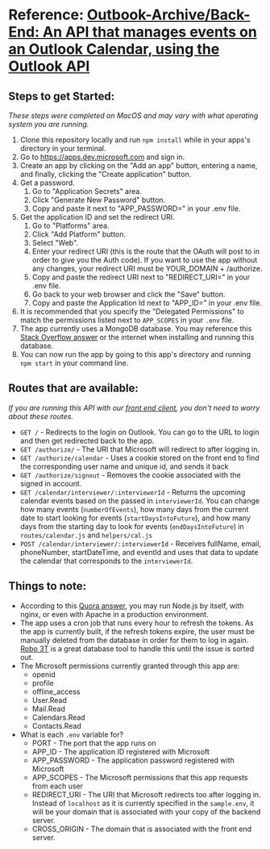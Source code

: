 
# Reference: [Outbook-Archive/Back-End: An API that manages events on an Outlook Calendar, using the Outlook API](https://github.com/Outbook-Archive/Back-End)

## Steps to get Started:
*These steps were completed on MacOS and may vary with what operating system you are running.*
1. Clone this repository locally and run `npm install` while in your apps's directory in your terminal.
2. Go to https://apps.dev.microsoft.com and sign in.
3. Create an app by clicking on the "Add an app" button, entering a name, and finally, clicking the "Create application" button.
4. Get a password.
   1. Go to "Application Secrets" area.
   2. Click "Generate New Password" button.
   3. Copy and paste it next to "APP_PASSWORD=" in your .env file.
5. Get the application ID and set the redirect URI.
   1. Go to "Platforms" area.
   2. Click "Add Platform" button.
   3. Select "Web".
   4. Enter your redirect URI (this is the route that the OAuth will post to in order to give you the Auth code). If you want to use the app without any changes, your redirect URI must be YOUR_DOMAIN + /authorize.
   5. Copy and paste the redirect URI next to "REDIRECT_URI=" in your .env file.
   6. Go back to your web browser and click the "Save" button.
   7. Copy and paste the Application Id next to "APP_ID=" in your .env file.
6. It is recommended that you specify the "Delegated Permissions" to match the permissions listed next to `APP_SCOPES` in your `.env` file.
7. The app currently uses a MongoDB database. You may reference this [Stack Overflow answer](https://stackoverflow.com/questions/18452023/installing-and-running-mongodb-on-osx) or the internet when installing and running this database.
8. You can now run the app by going to this app's directory and running ```npm start``` in your command line.

## Routes that are available:
*If you are running this API with our [front end client](https://github.com/Outbook-Archive/Front-End-Web), you don't need to worry about these routes.*
- ```GET /``` - Redirects to the login on Outlook. You can go to the URL to login and then get redirected back to the app.
- ```GET /authorize/``` - The URI that Microsoft will redirect to after logging in.
- ```GET /authorize/calendar``` - Uses a cookie stored on the front end to find the corresponding user name and unique id, and sends it back
- ```GET /authorize/signout``` - Removes the cookie associated with the signed in account.
- ```GET /calendar/interviewer/:interviewerId``` - Returns the upcoming calendar events based on the passed in `interviewerId`. You can change how many events (```numberOfEvents```), how many days from the current date to start looking for events (```startDaysIntoFuture```), and how many days from the starting day to look for events (```endDaysIntoFuture```) in ```routes/calendar.js``` and ```helpers/cal.js```
- ```POST /calendar/interviewer/:interviewerId``` - Receives fullName, email, phoneNumber, startDateTime, and eventId and uses that data to update the calendar that corresponds to the `interviewerId`.



## Things to note:
- According to this [Quora answer](https://www.quora.com/When-using-node-js-do-you-still-need-Nginx-or-Apache), you may run Node.js by itself, with nginx, or even with Apache in a production environment.
- The app uses a cron job that runs every hour to refresh the tokens. As the app is currently built, if the refresh tokens expire, the user must be manually deleted from the database in order for them to log in again. [Robo 3T](https://robomongo.org/) is a great database tool to handle this until the issue is sorted out.
- The Microsoft permissions currently granted through this app are:
   - openid
   - profile
   - offline_access
   - User.Read
   - Mail.Read
   - Calendars.Read
   - Contacts.Read
- What is each `.env` variable for?
   - PORT - The port that the app runs on
   - APP_ID - The application ID registered with Microsoft
   - APP_PASSWORD - The application password registered with Microsoft
   - APP_SCOPES - The Microsoft permissions that this app requests from each user
   - REDIRECT_URI - The URI that Microsoft redirects too after logging in. Instead of `localhost` as it is currently specified in the `sample.env`, it will be your domain that is associated with your copy of the backend server.
   - CROSS_ORIGIN - The domain that is associated with the front end server.
